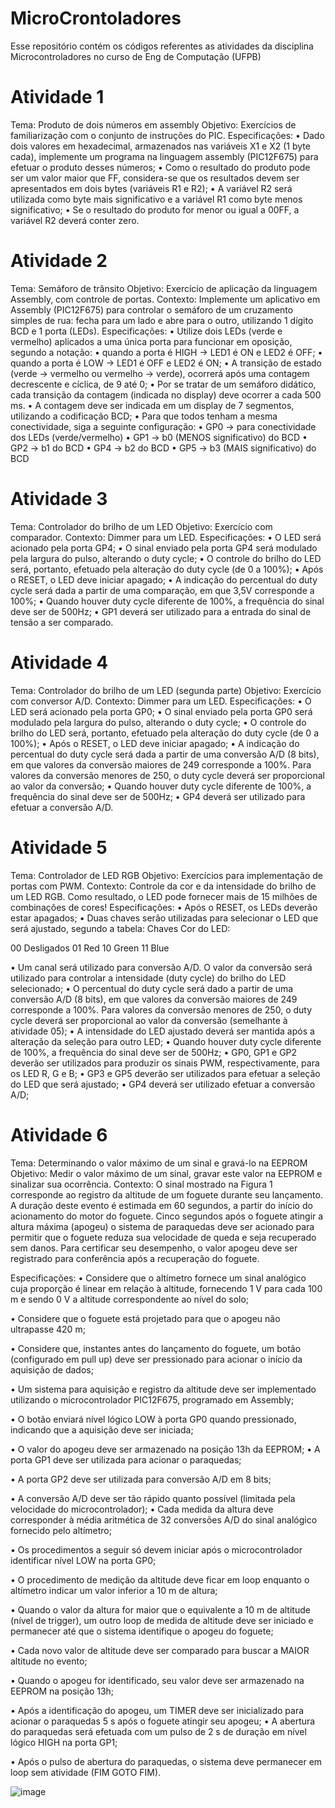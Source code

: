 # MicroCrontoladores
Esse repositório contém os códigos referentes as atividades da disciplina Microcontroladores no curso de Eng de Computação (UFPB)


#  Atividade 1
Tema: Produto de dois números em assembly
Objetivo: Exercícios de familiarização com o conjunto de instruções do PIC.
Especificações:
• Dado dois valores em hexadecimal, armazenados nas variáveis X1 e X2 (1 byte cada), implemente
um programa na linguagem assembly (PIC12F675) para efetuar o produto desses números;
• Como o resultado do produto pode ser um valor maior que FF, considera-se que os resultados devem
ser apresentados em dois bytes (variáveis R1 e R2);
• A variável R2 será utilizada como byte mais significativo e a variável R1 como byte menos significativo;
• Se o resultado do produto for menor ou igual a 00FF, a variável R2 deverá conter zero.

# Atividade 2
Tema: Semáforo de trânsito
Objetivo: Exercício de aplicação da linguagem Assembly, com controle de portas.
Contexto: Implemente um aplicativo em Assembly (PIC12F675) para controlar o semáforo de um
cruzamento simples de rua: fecha para um lado e abre para o outro, utilizando 1 dígito BCD e 1
porta (LEDs).
Especificações:
• Utilize dois LEDs (verde e vermelho) aplicados a uma única porta para funcionar em oposição,
segundo a notação:
• quando a porta é HIGH → LED1 é ON e LED2 é OFF;
• quando a porta é LOW → LED1 é OFF e LED2 é ON;
• A transição de estado (verde → vermelho ou vermelho → verde), ocorrerá após uma contagem
decrescente e cíclica, de 9 até 0;
• Por se tratar de um semáforo didático, cada transição da contagem (indicada no display) deve ocorrer a
cada 500 ms.
• A contagem deve ser indicada em um display de 7 segmentos, utilizando a codificação BCD;
• Para que todos tenham a mesma conectividade, siga a seguinte configuração:
• GP0 → para conectividade dos LEDs (verde/vermelho)
• GP1 → b0 (MENOS significativo) do BCD
• GP2 → b1 do BCD
• GP4 → b2 do BCD
• GP5 → b3 (MAIS significativo) do BCD


# Atividade 3
Tema: Controlador do brilho de um LED
Objetivo: Exercício com comparador.
Contexto: Dimmer para um LED.
Especificações:
• O LED será acionado pela porta GP4;
• O sinal enviado pela porta GP4 será modulado pela largura do pulso, alterando o duty cycle;
• O controle do brilho do LED será, portanto, efetuado pela alteração do duty cycle (de 0 a 100%);
• Após o RESET, o LED deve iniciar apagado;
• A indicação do percentual do duty cycle será dada a partir de uma comparação, em que 3,5V
corresponde a 100%;
• Quando houver duty cycle diferente de 100%, a frequência do sinal deve ser de 500Hz;
• GP1 deverá ser utilizado para a entrada do sinal de tensão a ser comparado.

# Atividade 4
Tema: Controlador do brilho de um LED (segunda parte)
Objetivo: Exercício com conversor A/D.
Contexto: Dimmer para um LED.
Especificações:
• O LED será acionado pela porta GP0;
• O sinal enviado pela porta GP0 será modulado pela largura do pulso, alterando o duty cycle;
• O controle do brilho do LED será, portanto, efetuado pela alteração do duty cycle (de 0 a 100%);
• Após o RESET, o LED deve iniciar apagado;
• A indicação do percentual do duty cycle será dada a partir de uma conversão A/D (8 bits), em que
valores da conversão maiores de 249 corresponde a 100%. Para valores da conversão menores de
250, o duty cycle deverá ser proporcional ao valor da conversão;
• Quando houver duty cycle diferente de 100%, a frequência do sinal deve ser de 500Hz;
• GP4 deverá ser utilizado para efetuar a conversão A/D. 

# Atividade 5
Tema: Controlador de LED RGB
Objetivo: Exercícios para implementação de portas com PWM.
Contexto: Controle da cor e da intensidade do brilho de um LED RGB. Como resultado, o LED pode
fornecer mais de 15 milhões de combinações de cores!
Especificações:
• Após o RESET, os LEDs deverão estar apagados;
• Duas chaves serão utilizadas para selecionar o LED que será ajustado, segundo a tabela:
Chaves Cor do LED:

00 Desligados
01 Red
10 Green
11 Blue

• Um canal será utilizado para conversão A/D. O valor da conversão será utilizado para controlar a
intensidade (duty cycle) do brilho do LED selecionado;
• O percentual do duty cycle será dado a partir de uma conversão A/D (8 bits), em que valores da
conversão maiores de 249 corresponde a 100%. Para valores da conversão menores de 250, o duty
cycle deverá ser proporcional ao valor da conversão (semelhante à atividade 05);
• A intensidade do LED ajustado deverá ser mantida após a alteração da seleção para outro LED;
• Quando houver duty cycle diferente de 100%, a frequência do sinal deve ser de 500Hz;
• GP0, GP1 e GP2 deverão ser utilizados para produzir os sinais PWM, respectivamente, para os LED
R, G e B;
• GP3 e GP5 deverão ser utilizados para efetuar a seleção do LED que será ajustado;
• GP4 deverá ser utilizado efetuar a conversão A/D;

# Atividade 6

Tema: Determinando o valor máximo de um sinal e gravá-lo na EEPROM
Objetivo: Medir o valor máximo de um sinal, gravar este valor na EEPROM e sinalizar sua ocorrência.
Contexto: O sinal mostrado na Figura 1 corresponde ao registro da altitude de um foguete durante seu
lançamento. A duração deste evento é estimada em 60 segundos, a partir do início do acionamento do motor
do foguete. Cinco segundos após o foguete atingir a altura máxima (apogeu) o sistema de paraquedas deve
ser acionado para permitir que o foguete reduza sua velocidade de queda e seja recuperado sem danos. Para
certificar seu desempenho, o valor apogeu deve ser registrado para conferência após a recuperação do
foguete.

Especificações:
• Considere que o altímetro fornece um sinal analógico cuja proporção é linear em relação à altitude,
fornecendo 1 V para cada 100 m e sendo 0 V a altitude correspondente ao nível do solo;

• Considere que o foguete está projetado para que o apogeu não ultrapasse 420 m;

• Considere que, instantes antes do lançamento do foguete, um botão (configurado em pull up) deve ser
pressionado para acionar o início da aquisição de dados;

• Um sistema para aquisição e registro da altitude deve ser implementado utilizando o microcontrolador
PIC12F675, programado em Assembly;

• O botão enviará nível lógico LOW à porta GP0 quando pressionado, indicando que a aquisição deve
ser iniciada;

• O valor do apogeu deve ser armazenado na posição 13h da EEPROM;
• A porta GP1 deve ser utilizada para acionar o paraquedas;

• A porta GP2 deve ser utilizada para conversão A/D em 8 bits;

• A conversão A/D deve ser tão rápido quanto possível (limitada pela velocidade do microcontrolador);
• Cada medida da altura deve corresponder à média aritmética de 32 conversões A/D do sinal
analógico fornecido pelo altímetro;

• Os procedimentos a seguir só devem iniciar após o microcontrolador identificar nível LOW na porta
GP0;

• O procedimento de medição da altitude deve ficar em loop enquanto o altímetro indicar um valor
inferior a 10 m de altura;

• Quando o valor da altura for maior que o equivalente a 10 m de altitude (nível de trigger), um
outro loop de medida de altitude deve ser iniciado e permanecer até que o sistema identifique o
apogeu do foguete;

• Cada novo valor de altitude deve ser comparado para buscar a MAIOR altitude no evento;

• Quando o apogeu for identificado, seu valor deve ser armazenado na EEPROM na posição 13h;

• Após a identificação do apogeu,
um TIMER deve ser inicializado
para acionar o paraquedas 5 s
após o foguete atingir seu apogeu;
• A abertura do paraquedas será
efetuada com um pulso de 2 s de
duração em nível lógico HIGH na
porta GP1;

• Após o pulso de abertura do
paraquedas, o sistema deve
permanecer em loop sem
atividade (FIM GOTO FIM).

![image](https://github.com/user-attachments/assets/ac0a2b83-81b8-445e-95cd-267b2e4cc7fa)



